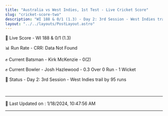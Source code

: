 ```yaml
---
title: "Australia vs West Indies, 1st Test - Live Cricket Score"
slug: "cricket-score-two"
description: "WI 188 & 0/1 (1.3) - Day 2: 3rd Session - West Indies trail by 95 runs."
layout: "../../layouts/PostLayout.astro"
---
```


🔴 Live Score - WI 188 & 0/1 (1.3)  

📊 Run Rate - CRR: Data Not Found  

✊ Current Batsman - Kirk McKenzie - 0(2)  

✊ Current Bowler - Josh Hazlewood - 0.3 Over 0 Run - 1 Wicket  

📑 Status - Day 2: 3rd Session - West Indies trail by 95 runs

<br />

***

📝 Last Updated on : 1/18/2024, 10:47:56 AM

***

